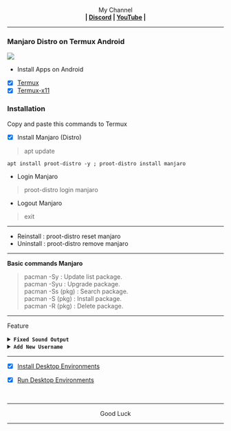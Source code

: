 <p align="center">My Channel</br><b>
| <a href="https://discord.gg/GCehyym">Discord</a> | <a href="https://youtube.com/@layargeser">YouTube</a> |</b></p>

---
### Manjaro Distro on Termux Android
<img src="https://raw.githubusercontent.com/wahasa/Fedora/refs/heads/main/Distro/Fedora-Distro.jpg">

* Install Apps on Android
- [x] [Termux](https://play.google.com/store/apps/details?id=com.termux)
- [x] [Termux-x11](https://github.com/termux/termux-x11/releases)

### Installation
Copy and paste this commands to Termux

- [x] Install Manjaro (Distro)
> apt update

```
apt install proot-distro -y ; proot-distro install manjaro
```

* Login Manjaro
> proot-distro login manjaro
* Logout Manjaro
> exit

---
- Reinstall : proot-distro reset manjaro
- Uninstall : proot-distro remove manjaro

---
<b>Basic commands Manjaro</b>
> pacman -Sy : Update list package.</br>
> pacman -Syu : Upgrade package.</br>
> pacman -Ss (pkg) : Search package.</br>
> pacman -S (pkg) : Install package.</br>
> pacman -R (pkg) : Delete package.</br>

---
Feature

<details><summary><b><code>Fixed Sound Output</code></b></summary></br>

<b>In Termux, run this commands</b>
> apt update

- Edit Script
```
apt install pulseaudio nano -y
```
```
nano $PREFIX/bin/fedora
```

- Copy Script
```
#!/bin/bash
pulseaudio --start \
    --load="module-native-protocol-tcp auth-ip-acl=127.0.0.1 auth-anonymous=1" \
    --exit-idle-time=-1
proot-distro login fedora --shared-tmp
```
Save : ctrl + x, click y enter.

- Activate script
```
chmod +x $PREFIX/bin/manjaro
```

---
- Login Manjaro
> manjaro

- Logout Manjaro
> exit

- Remove Manjaro
```
rm $PREFIX/bin/fedora ; pd remove fedora
```

---
<b>In Linux, run this command</b>
```
echo "export PULSE_SERVER=127.0.0.1" >> ~/.bashrc
```

---
</details>

<details><summary><b><code>Add New Username</code></b></summary></br>

<b>In Linux, run this commands</b>
> pacman -S sudo

- Add Username
```
adduser <username>
```
```
passwd <username>
```
```
echo "<username>    ALL=(ALL)       ALL" >> /etc/sudoers
```

</br>
Note :</br>
(username) : Replace with your username.

---
- Login Username
```
su <username>
```

- Logout Username
```
exit
```

- Remove Username
```
deluser <username>
```

---
<b>In Termux, run this commands</b>
> pacman -S nano

- Edit Script
```
nano $PREFIX/bin/manjaro
```
</br>

> proot-distro login manjaro --shared-tmp

To

```
proot-distro login --user <username> manjaro --shared-tmp
```
Save : ctrl + x, click y enter.

</br>
Note :</br>
(username) : Replace with your username.

---
- Login Manjaro
> manjaro

- Logout Manjaro
> exit

- Remove Manjaro
```
rm $PREFIX/bin/manjaro ; pd remove manjaro
```
</details>

---
- [x] [Install Desktop Environments](https://github.com/wahasa/Manjaro/tree/main#install-desktop-environments)

- [x] [Run Desktop Environments](https://github.com/wahasa/Manjaro/tree/main#run-desktop-environments)
</br>

---
<p align="center">Good Luck</p>

---
